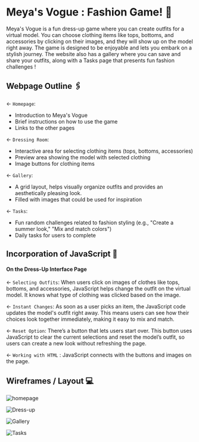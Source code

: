# Meya's Vogue : Fashion Game! 👗

Meya's Vogue is a fun dress-up game where you can create outfits for a virtual model. You can choose clothing items like tops, bottoms, and accessories by clicking on their images, and they will show up on the model right away. The game is designed to be enjoyable and lets you embark on a stylish journey. The website also has a gallery where you can save and share your outfits, along with a Tasks page that presents fun fashion challenges !

## Webpage Outline 🖇️

← `Homepage`:

- Introduction to Meya's Vogue
- Brief instructions on how to use the game
- Links to the other pages

← `Dressing Room`:

- Interactive area for selecting clothing items (tops, bottoms, accessories)
- Preview area showing the model with selected clothing
- Image buttons for clothing items


← `Gallery`: 

- A grid layout, helps visually organize outfits and provides an aesthetically pleasing look.
- Filled with images that could be used for inspiration

← `Tasks`:

- Fun random challenges related to fashion styling (e.g., "Create a summer look," "Mix and match colors")
- Daily tasks for users to complete

## Incorporation of JavaScript 📝

#### On the Dress-Up Interface Page

← `Selecting Outfits`: When users click on images of clothes like tops, bottoms, and accessories, JavaScript helps change the outfit on the virtual model. It knows what type of clothing was clicked based on the image.

← `Instant Changes`: As soon as a user picks an item, the JavaScript code updates the model's outfit right away. This means users can see how their choices look together immediately, making it easy to mix and match.

← `Reset Option`: There’s a button that lets users start over. This button uses JavaScript to clear the current selections and reset the model’s outfit, so users can create a new look without refreshing the page.

← `Working with HTML` : JavaScript connects with the buttons and images on the page.

## Wireframes / Layout 💻
![homepage](https://cdn.glitch.global/64688bf0-0b50-445e-86e0-f0a0ad314465/Homepage.jpeg?v=1730559888762)

![Dress-up](https://cdn.glitch.global/64688bf0-0b50-445e-86e0-f0a0ad314465/Dress-up.jpeg?v=1730560662230)

![Gallery](https://cdn.glitch.global/64688bf0-0b50-445e-86e0-f0a0ad314465/Gallery.jpeg?v=1730561054209)

![Tasks](https://cdn.glitch.global/64688bf0-0b50-445e-86e0-f0a0ad314465/Tasks.jpeg?v=1730564243869)